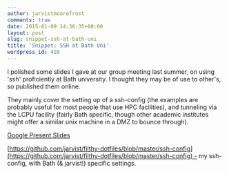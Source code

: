 ```yaml
---
author: jarvistmoorefrost
comments: true
date: 2015-01-09 14:36:35+00:00
layout: post
slug: snippet-ssh-at-bath-uni
title: 'Snippet: SSH at Bath Uni'
wordpress_id: 420
---
```


I polished some slides I gave at our group meeting last summer, on using 'ssh' proficiently at Bath university. I thought they may be of use to other's, so published them online.

They mainly cover the setting up of a ssh-config (the examples are probably useful for most people that use HPC facilities), and tunneling via the LCPU facility (fairly Bath specific, though other academic institutes might offer a similar unix machine in a DMZ to bounce through).

[Google Present Slides](https://docs.google.com/presentation/d/1OhQL_P5VT_467JhfcCVCFSmryZ0UoQkm_QzGTLNb7bU/pub?start=false&loop=false&delayms=3000)

[https://github.com/jarvist/filthy-dotfiles/blob/master/ssh-config](https://github.com/jarvist/filthy-dotfiles/blob/master/ssh-config) - my ssh-config, with Bath (& jarvist!) specific settings.
